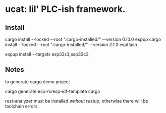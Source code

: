 # ucat: lil' PLC-ish framework.

## Install

cargo install --locked --root ".cargo-installed/" --version 0.10.0 espup
cargo install --locked --root ".cargo-installed/" --version 2.1.0 espflash

espup install --targets esp32s3,esp32c3

## Notes

to generate cargo demo project

cargo generate esp-rs/esp-idf-template cargo

rust-analyzer must be installed *without* rustup, otherwise there will be toolchain errors.



